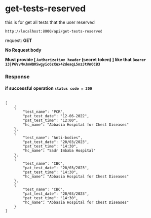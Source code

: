 # get-tests-reserved

this is for get all tests that the user reserved

<code>http://localhost:8000/api/get-tests-reserved</code>

request: <strong> GET </strong>

<strong> No Request body </strong>

<strong> Must provide [ <code>Autherization header</code> (secret token) ] like that <code>Bearer 13|P6VvMvJmWQ05wgyic6zXux42deaqL5nzJtVnOCB3</code> </strong>

### Response 
#### if successful operation <code>status code = 200</code>

<pre>
<code>
[
    {
        "test_name": "PCR",
        "pat_test_date": "12-06-2022",
        "pat_test_time": "12:00",
        "hc_name": "Abbasia Hospital for Chest Diseases"
    },
    {
        "test_name": "Anti-bodies",
        "pat_test_date": "20/03/2023",
        "pat_test_time": "14:30",
        "hc_name": "Sadr Imbaba Hospital"
    },
    {
        "test_name": "CBC",
        "pat_test_date": "20/03/2023",
        "pat_test_time": "14:30",
        "hc_name": "Abbasia Hospital for Chest Diseases"
    },
    {
        "test_name": "CBC",
        "pat_test_date": "20/03/2023",
        "pat_test_time": "14:30",
        "hc_name": "Abbasia Hospital for Chest Diseases"
    }
]
</code>
</pre>
